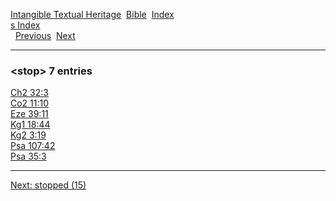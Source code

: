 [Intangible Textual Heritage](../../index)  [Bible](../index) 
[Index](index)   
[s Index](_s_)  
  [Previous](c10961)  [Next](c10963) 

------------------------------------------------------------------------

### &lt;stop&gt; 7 entries

[Ch2 32:3](../kjv/ch2032.htm#003)  
[Co2 11:10](../kjv/co2011.htm#010)  
[Eze 39:11](../kjv/eze039.htm#011)  
[Kg1 18:44](../kjv/kg1018.htm#044)  
[Kg2 3:19](../kjv/kg2003.htm#019)  
[Psa 107:42](../kjv/psa107.htm#042)  
[Psa 35:3](../kjv/psa035.htm#003)  

------------------------------------------------------------------------

[Next: stopped (15)](c10963)
